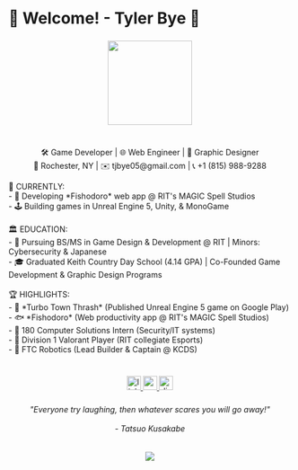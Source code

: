 <h1 align="left">🐾 Welcome! - Tyler Bye 🐾</h1>

###

<div align="center">
  <img height="150" src="https://media3.giphy.com/media/v1.Y2lkPTc5MGI3NjExa3Jpd2xpNzZmMWp2cnhudXo1NHJzenZnengyeDI1NnVjNTVtZjR2bSZlcD12MV9pbnRlcm5hbF9naWZfYnlfaWQmY3Q9Zw/VUNs4u6ZUQZrTsK9Kf/giphy.gif"  />
</div>

###

<h1 align="left"></h1>

###
<p align="center">🛠️ Game Developer | 🌐 Web Engineer | 🎨 Graphic Designer<br>📍 Rochester, NY | ✉️ tjbye05@gmail.com | 📞 +1 (815) 988-9288<br></p>
  
<p align="left">🚀 CURRENTLY:  <br>- 🚧 Developing *Fishodoro* web app @ RIT's MAGIC Spell Studios <br>- 🕹️ Building games in Unreal Engine 5, Unity, & MonoGame  <br><br>🏛️ EDUCATION:  <br>- 🐯 Pursuing BS/MS in Game Design & Development @ RIT | Minors: Cybersecurity & Japanese<br>- 🎓 Graduated Keith Country Day School (4.14 GPA) | Co-Founded Game Development & Graphic Design Programs<br><br>🏆 HIGHLIGHTS:  <br>- 🚗 *Turbo Town Thrash* (Published Unreal Engine 5 game on Google Play)  <br>- 🐟 *Fishodoro* (Web productivity app @ RIT's MAGIC Spell Studios)  <br>- 🔐 180 Computer Solutions Intern (Security/IT systems)<br>- 🎯 Division 1 Valorant Player (RIT collegiate Esports)<br>- 🤖 FTC Robotics (Lead Builder & Captain @ KCDS)</p>

###

<h1 align="left"></h1>

###

###

<h1 align="left"></h1>

###

<div align="center">
  <a href="https://www.linkedin.com/in/tyler-bye-ba19b333a/" target="_blank">
    <img src="https://img.shields.io/static/v1?message=LinkedIn&logo=linkedin&label=&color=0077B5&logoColor=white&labelColor=&style=flat" height="25" alt="linkedin logo"  />
  </a>
  <a href="mailto:tjbye05@gmail.com" target="_blank">
    <img src="https://img.shields.io/static/v1?message=Gmail&logo=gmail&label=&color=D14836&logoColor=white&labelColor=&style=flat" height="25" alt="gmail logo"  />
  </a>
  <a href="https://discordapp.com/users/275459306537746434" target="_blank">
    <img src="https://img.shields.io/static/v1?message=Discord&logo=discord&label=&color=7289DA&logoColor=white&labelColor=&style=flat" height="25" alt="discord logo"  />
  </a>
</div>

###

<h6 align="center">"Everyone try laughing, then whatever scares you will go away!"<br><br>- Tatsuo Kusakabe</h6>

###

<div align="center">
  <img src="https://visitor-badge.laobi.icu/badge?page_id=ZorioDEV.ZorioDEV&"  />
</div>

###

<h1 align="left"></h1>

###
